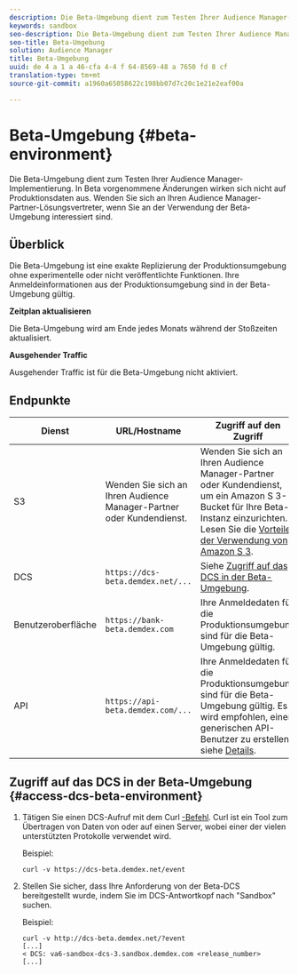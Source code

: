 ```yaml
---
description: Die Beta-Umgebung dient zum Testen Ihrer Audience Manager-Implementierung. In Beta vorgenommene Änderungen wirken sich nicht auf Produktionsdaten aus. Wenden Sie sich an Ihren Audience Manager-Partner-Lösungsvertreter, wenn Sie an der Verwendung der Beta-Umgebung interessiert sind.
keywords: sandbox
seo-description: Die Beta-Umgebung dient zum Testen Ihrer Audience Manager-Implementierung. In Beta vorgenommene Änderungen wirken sich nicht auf Produktionsdaten aus. Wenden Sie sich an Ihren Audience Manager-Partner-Lösungsvertreter, wenn Sie an der Verwendung der Beta-Umgebung interessiert sind.
seo-title: Beta-Umgebung
solution: Audience Manager
title: Beta-Umgebung
uuid: de 4 a 1 a 46-cfa 4-4 f 64-8569-48 a 7650 fd 8 cf
translation-type: tm+mt
source-git-commit: a1960a65058622c198bb07d7c20c1e21e2eaf00a

---
```



# Beta-Umgebung {#beta-environment}

Die Beta-Umgebung dient zum Testen Ihrer Audience Manager-Implementierung. In Beta vorgenommene Änderungen wirken sich nicht auf Produktionsdaten aus. Wenden Sie sich an Ihren Audience Manager-Partner-Lösungsvertreter, wenn Sie an der Verwendung der Beta-Umgebung interessiert sind.

## Überblick

Die Beta-Umgebung ist eine exakte Replizierung der Produktionsumgebung ohne experimentelle oder nicht veröffentlichte Funktionen. Ihre Anmeldeinformationen aus der Produktionsumgebung sind in der Beta-Umgebung gültig.

**Zeitplan aktualisieren**

Die Beta-Umgebung wird am Ende jedes Monats während der Stoßzeiten aktualisiert.

**Ausgehender Traffic**

Ausgehender Traffic ist für die Beta-Umgebung nicht aktiviert.

<!-- 

Added re: AAM-30826.

 -->

## Endpunkte



| Dienst | URL/Hostname | Zugriff auf den Zugriff |
|--- |--- | --- |
| S3 | Wenden Sie sich an Ihren Audience Manager-Partner oder Kundendienst. | Wenden Sie sich an Ihren Audience Manager-Partner oder Kundendienst, um ein Amazon S 3-Bucket für Ihre Beta-Instanz einzurichten. Lesen Sie die [Vorteile der Verwendung von Amazon S 3](../reference/amazon-s3.md). |
| DCS | `https://dcs-beta.demdex.net/...` | Siehe [Zugriff auf das DCS in der Beta-Umgebung](../reference/beta-environment.md#access-dcs-beta-environment). |
| Benutzeroberfläche | `https://bank-beta.demdex.com` | Ihre Anmeldedaten für die Produktionsumgebung sind für die Beta-Umgebung gültig. |
| API | `https://api-beta.demdex.com/...` | Ihre Anmeldedaten für die Produktionsumgebung sind für die Beta-Umgebung gültig. Es wird empfohlen, einen generischen API-Benutzer zu erstellen, siehe [Details](../api/rest-api-main/aam-api-getting-started.md#requirements). |

## Zugriff auf das DCS in der Beta-Umgebung {#access-dcs-beta-environment}

1. Tätigen Sie einen DCS-Aufruf mit dem Curl [-Befehl](https://curl.haxx.se/docs/manpage.html). Curl ist ein Tool zum Übertragen von Daten von oder auf einen Server, wobei einer der vielen unterstützten Protokolle verwendet wird.

   Beispiel:

   `curl -v https://dcs-beta.demdex.net/event`

1. Stellen Sie sicher, dass Ihre Anforderung von der Beta-DCS bereitgestellt wurde, indem Sie im DCS-Antwortkopf nach &quot;Sandbox&quot; suchen.

   Beispiel:

   ```
   curl -v http://dcs-beta.demdex.net/?event
   [...]
   < DCS: va6-sandbox-dcs-3.sandbox.demdex.com <release_number>
   [...]
   ```

<!--

1. Determine the load balancer's endpoint IP addresses.

   Run the `dig`  [command](https://en.wikipedia.org/wiki/Dig_(command)) to determine the IP address of the nearest load balancer. The `dig` command queries the Domain Name System and returns the name and IP addresses of the [!DNL Audience Manager] [!UICONTROL Data Collection Servers (DCS)].

   ```
   dig dcs-beta.demdex.net
   ...
   dcs-sandbox-1754093861.us-east-1.elb.amazonaws.com. 60 IN A 52.87.15.51
   dcs-sandbox-1754093861.us-east-1.elb.amazonaws.com. 60 IN A 50.16.150.8
   dcs-sandbox-1754093861.us-east-1.elb.amazonaws.com. 60 IN A 52.2.228.100
   ```

2. Using one of the addresses in the above table, add a static DNS entry in the [!DNL /etc/hosts] file.

   On Windows, modify [!DNL c:\WINDOWS\system32\drivers\etc\hosts].

   For example:

   [!DNL 52.87.15.51 *`samplepartner`*.demdex.net]

   >[!NOTE]
   >
   >The addresses change occasionally, so you must keep your [!DNL /etc/hosts] file up to date.

   Additionally, if you need to set up ID synchronization, you must add a similar entry for [!DNL dpm.demdex.net.]

   [!DNL 52.87.15.51 dpm.demdex.net]. 

3. Make a DCS call, using the `curl` [command](https://curl.haxx.se/docs/manpage.html). Curl is a tool to transfer data from or to a server, using one of many supported protocols.

   For example:

   [!DNL https://<domain>/event?product=camera] 

4. Verify that your request was served by the beta DCS by looking for "sandbox" in the DCS response header.

   For example:

   ```
   curl -v https://dcs-beta.demdex.net/?event
   [...]
   < DCS: va6-sandbox-dcs-3.sandbox.demdex.com <release_number>
   [...]
   ```

   -->